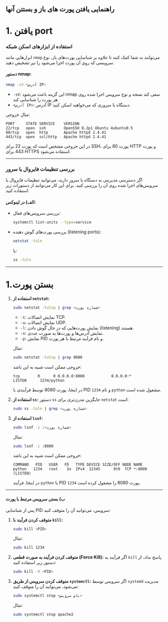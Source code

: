 ## راهنمایی یافتن پورت های باز و بستتن آنها

# 1. یافتن port

###  **استفاده از ابزارهای اسکن شبکه**
ابزارهایی مانند `nmap` می‌توانند به شما کمک کنند تا علاوه بر شناسایی پورت‌های باز، نوع سرویسی که روی آن پورت اجرا می‌شود را نیز تشخیص دهید.

#### دستور nmap:
```bash
nmap -sV <آدرس IP>
```
- `-sV`: این گزینه باعث می‌شود nmap سعی کند نسخه و نوع سرویس اجرا شده روی هر پورت را شناسایی کند.
- `<آدرس IP>`: آدرس IP دستگاه یا سروری که می‌خواهید اسکن کنید.

مثال خروجی:
```
PORT     STATE SERVICE    VERSION
22/tcp   open  ssh        OpenSSH 8.2p1 Ubuntu 4ubuntu0.5
80/tcp   open  http       Apache httpd 2.4.41
443/tcp  open  ssl/http   Apache httpd 2.4.41
```
در این خروجی مشخص است که پورت 22 برای SSH، پورت 80 برای HTTP و پورت 443 برای HTTPS استفاده می‌شود.

---

###  **بررسی تنظیمات فایروال یا سرور**
اگر دسترسی مدیریتی به دستگاه یا سرور دارید، می‌توانید تنظیمات فایروال یا سرویس‌های اجرا شده روی آن را بررسی کنید. برای این کار می‌توانید از دستورات زیر استفاده کنید:

#### الف) **در لینوکس:**
- بررسی سرویس‌های فعال:
  ```bash
  systemctl list-units --type=service
  ```
- بررسی پورت‌های گوش دهنده (listening ports):
  ```bash
  netstat -tuln
  ```
  یا:
  ```bash
  ss -tuln
  ```
---
# 1.بستن پورت
1. **استفاده از `netstat`:**
   ```bash
   sudo netstat -tulnp | grep <شماره پورت>
   ```
   - `-t`: نمایش اتصالات TCP.
   - `-u`: نمایش اتصالات UDP.
   - `-l`: نمایش پورت‌هایی که در حال گوش دادن (listening) هستند.
   - `-n`: نمایش آدرس‌ها و پورت‌ها به صورت عددی.
   - `-p`: نمایش PID و نام فرآیند مرتبط با هر پورت.

   مثال:
   ```bash
   sudo netstat -tulnp | grep 8080
   ```
   خروجی ممکن است شبیه به این باشد:
   ```
   tcp        0      0 0.0.0.0:8080            0.0.0.0:*               LISTEN      1234/python
   ```
   در اینجا، پورت 8080 توسط فرآیندی با PID `1234` و نام `python` مشغول شده است.

2. **استفاده از `ss`:**
   دستور `ss` جایگزین مدرن‌تری برای `netstat` است:
   ```bash
   sudo ss -tuln | grep <شماره پورت>
   ```

3. **استفاده از `lsof`:**
   ```bash
   sudo lsof -i :<شماره پورت>
   ```
   مثال:
   ```bash
   sudo lsof -i :8080
   ```
   خروجی ممکن است شبیه به این باشد:
   ```
   COMMAND   PID   USER   FD   TYPE DEVICE SIZE/OFF NODE NAME
   python   1234   root    3u  IPv4  12345      0t0  TCP *:8080 (LISTEN)
   ```
   در اینجا، فرآیند `python` با PID `1234` پورت 8080 را مشغول کرده است.

---

#### ب) **بستن سرویس مرتبط با پورت**
پس از شناسایی PID سرویس، می‌توانید آن را متوقف کنید:

1. **متوقف کردن فرآیند با `kill`:**
   ```bash
   sudo kill <PID>
   ```
   مثال:
   ```bash
   sudo kill 1234
   ```

2. **متوقف کردن فرآیند به صورت قطعی (Force Kill):**
   اگر فرآیند به `kill` پاسخ نداد، از دستور زیر استفاده کنید:
   ```bash
   sudo kill -9 <PID>
   ```

3. **متوقف کردن سرویس از طریق `systemctl`:**
   اگر سرویس توسط `systemd` مدیریت می‌شود، می‌توانید آن را متوقف کنید:
   ```bash
   sudo systemctl stop <نام سرویس>
   ```
   مثال:
   ```bash
   sudo systemctl stop apache2
   ```
